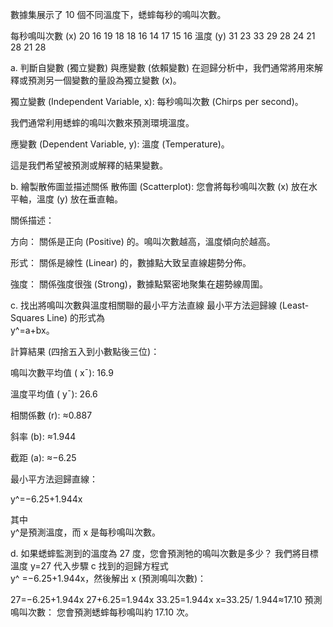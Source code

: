 
數據集展示了 10 個不同溫度下，蟋蟀每秒的鳴叫次數。

每秒鳴叫次數 (x)	20	16	19	18	18	16	14	17	15	16
溫度 (y)	31	23	33	29	28	24	21	28	21	28


a. 判斷自變數 (獨立變數) 與應變數 (依賴變數)
在迴歸分析中，我們通常將用來解釋或預測另一個變數的量設為獨立變數 (x)。

獨立變數 (Independent Variable, x): 每秒鳴叫次數 (Chirps per second)。

我們通常利用蟋蟀的鳴叫次數來預測環境溫度。

應變數 (Dependent Variable, y): 溫度 (Temperature)。

這是我們希望被預測或解釋的結果變數。

b. 繪製散佈圖並描述關係
散佈圖 (Scatterplot): 您會將每秒鳴叫次數 (x) 放在水平軸，溫度 (y) 放在垂直軸。

關係描述：

方向： 關係是正向 (Positive) 的。鳴叫次數越高，溫度傾向於越高。

形式： 關係是線性 (Linear) 的，數據點大致呈直線趨勢分佈。

強度： 關係強度很強 (Strong)，數據點緊密地聚集在趨勢線周圍。

c. 找出將鳴叫次數與溫度相關聯的最小平方法直線
最小平方法迴歸線 (Least-Squares Line) 的形式為  
y^=a+bx。

計算結果 (四捨五入到小數點後三位)：

鳴叫次數平均值 ( xˉ): 16.9

溫度平均值 ( yˉ): 26.6

相關係數 (r): ≈0.887

斜率 (b): ≈1.944

截距 (a): ≈−6.25

最小平方法迴歸直線：

y^=−6.25+1.944x

其中  
y^是預測溫度，而 x 是每秒鳴叫次數。

d. 如果蟋蟀監測到的溫度為 27 度，您會預測牠的鳴叫次數是多少？
我們將目標溫度 y=27 代入步驟 c 找到的迴歸方程式  
y^ =−6.25+1.944x，然後解出 x (預測鳴叫次數)：

27=−6.25+1.944x
27+6.25=1.944x
33.25=1.944x
x=33.25/ 1.944≈17.10
預測鳴叫次數： 您會預測蟋蟀每秒鳴叫約 17.10 次。
